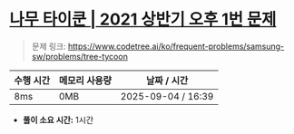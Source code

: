 # [나무 타이쿤 | 2021 상반기 오후 1번 문제](https://www.codetree.ai/ko/frequent-problems/samsung-sw/problems/tree-tycoon)

> 문제 링크: https://www.codetree.ai/ko/frequent-problems/samsung-sw/problems/tree-tycoon

| 수행 시간 | 메모리 사용량 | 날짜 / 시간 |
|------------|---------------|------------|
| 8ms        | 0MB           | 2025-09-04 / 16:39 |


- **풀이 소요 시간:** 1시간
